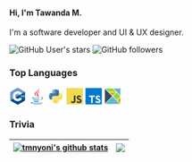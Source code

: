 #### Hi, I'm Tawanda M. 
I'm a software developer and UI & UX designer.

![GitHub User's stars](https://img.shields.io/github/stars/tmnyoni?affiliations=OWNER&logo=GitHub&logoColor=white)
![GitHub followers](https://img.shields.io/github/followers/tmnyoni?logo=GitHub&logoColor=white)
<br/>

### Top Languages
<img src="https://github.com/devicons/devicon/blob/master/icons/cplusplus/cplusplus-original.svg" alt="C++" height="30" width="30" /> <img src="https://github.com/devicons/devicon/blob/master/icons/java/java-original.svg" alt="Java" height="30" width="30" /> 
<img src="https://github.com/devicons/devicon/blob/master/icons/python/python-original.svg" alt="Python" height="30" width="30" /> <img src="https://github.com/devicons/devicon/blob/master/icons/javascript/javascript-original.svg" alt="JavaScript" height="30" width="30" />
<img src="https://github.com/devicons/devicon/blob/master/icons/typescript/typescript-original.svg" alt="TypeScript" height="30" width="30" />
<img src="https://github.com/devicons/devicon/blob/master/icons/elm/elm-original.svg" alt="Elm" height="30" width="30" /> 
<br>


### Trivia
| <a href="https://github.com/tmnyoni"><img align="center" src="https://github-readme-stats.vercel.app/api?username=tmnyoni&show_icons=true&include_all_commits=true&theme=dracula&hide_border=true" alt="tmnyoni's github stats" /></a> | <a href="https://github.com/tmnyoni"><img align="center" src="https://github-readme-stats.vercel.app/api/top-langs/?username=tmnyoni&layout=compact&theme=dracula&hide_border=true" /></a> |
| ------------- | ------------- |
